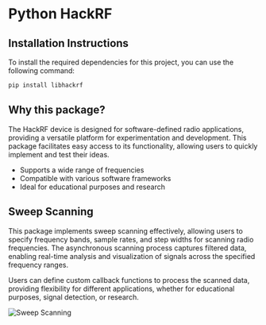 # Python HackRF

## Installation Instructions

To install the required dependencies for this project, you can use the following command:

```bash
pip install libhackrf
```

## Why this package?

The HackRF device is designed for software-defined radio applications, providing a versatile platform for experimentation and development. This package facilitates easy access to its functionality, allowing users to quickly implement and test their ideas.

- Supports a wide range of frequencies
- Compatible with various software frameworks
- Ideal for educational purposes and research

## Sweep Scanning

This package implements sweep scanning effectively, allowing users to specify frequency bands, sample rates, and step widths for scanning radio frequencies. The asynchronous scanning process captures filtered data, enabling real-time analysis and visualization of signals across the specified frequency ranges.

Users can define custom callback functions to process the scanned data, providing flexibility for different applications, whether for educational purposes, signal detection, or research.

![Sweep Scanning](https://raw.githubusercontent.com/dunderlab/python-libhackrf/master/docs/source/notebooks/_images/sweep.png "Sweep Scanning")

